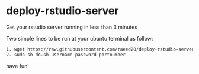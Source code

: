 # deploy-rstudio-server
Get your rstudio server running in less than 3 minutes

Two simple lines to be run at your ubuntu terminal as follow:

```sh
1. wget https://raw.githubusercontent.com/raeed20/deploy-rstudio-server/master/do.sh
2. sudo sh do.sh username password portnumber
```

have fun!

